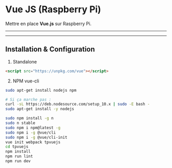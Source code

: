 # Vue JS (Raspberry Pi)

Mettre en place **Vue.js** sur Raspberry Pi.


___
___

## Installation & Configuration

1. Standalone

```html
<script src="https://unpkg.com/vue"></script>
```

2. NPM vue-cli

```bash
sudo apt-get install nodejs npm

# Si ça marche pas :
curl -sL https://deb.nodesource.com/setup_10.x | sudo -E bash -
sudo apt-get install -y nodejs
```

```bash
sudo npm install -g n
sudo n stable
sudo npm i npm@latest -g
sudo npm i -g @vue/cli
sudo npm i -g @vue/cli-init
vue init webpack tpvuejs
cd tpvuejs
npm install
npm run lint
npm run dev
```
